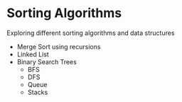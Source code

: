 # Sorting Algorithms

Exploring different sorting algorithms and data structures

-   Merge Sort using recursions
-   Linked List
-   Binary Search Trees
    -   BFS
    -   DFS
    -   Queue
    -   Stacks
